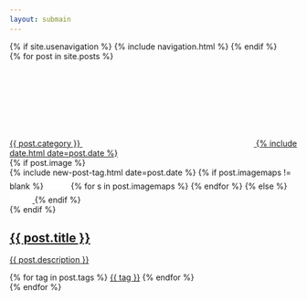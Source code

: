 ```yaml
---
layout: submain
---
```


<main class="home" id="post" role="main" itemprop="mainContentOfPage" itemscope="itemscope" itemtype="http://schema.org/Blog">
   <div class="">
    {% if site.usenavigation %}
		  {% include navigation.html %}
    {% endif %}
    <div id="grid" class="row flex-grid float-right">
    {% for post in site.posts %}
        <article id="{{ post.title | remove: ' ' }}" class="box-item" itemscope="itemscope" itemtype="http://schema.org/BlogPosting" itemprop="blogPost">
            <span class="category">
                <a href="{{ site.url }}{{ site.baseurl }}/categoria/{{ post.category }}">
                    <span class="float-left">{{ post.category }}</span>
									<span class="float-right">
                    <svg id="date" class="icon-calendar"><use xlink:href="#icon-calendar"></use></svg>
									<time itemprop="datePublished" datetime="{{ post.date | date_to_xmlschema }}" class="date">
                        {% include date.html date=post.date %}
                    </time>
									</span>	
                </a>
            </span>
            <div class="box-body">
                {% if post.image %}
                    <div class="cover">
                        {% include new-post-tag.html date=post.date %}
                        {% if post.imagemaps != blank %}
                          <img id="img-id-1" src="/img/placeholder.png" data-url="{{ post.image }}" class="preload" usemap="#todo" highlight="1" >
                          <map name="todo">
                          {% for s in post.imagemaps %}
                              <area shape="{{ s.shape | default: 'rect' }}" coords="{{ s.coord }}" 
                                    href="{{ site.baseurl }}{{ s.url }}" 
                                    alt="{{ s.name }}" title="{{ s.name }}"
                                    {{ s.option }}
                              />
                          {% endfor %}
                          </map>
                        {% else %}
                        <a href="{{ post.url | prepend: site.baseurl }}" {%if isnewpost %}class="new-post"{% endif %}>
                            <img src="/img/placeholder.png" data-url="{{ post.image }}" class="preload">
                        </a>
                        {% endif %}
                    </div>
                {% endif %}
                <div class="box-info">
                    <a class="post-link" href="{{ post.url | prepend: site.baseurl }}">
                        <h2 class="post-title" itemprop="name">
                            {{ post.title }}
                        </h2>
                    </a>
                    <a class="post-link" href="{{ post.url | prepend: site.baseurl }}">
                        <p class="description">{{ post.description }}</p>
                    </a>
                    <div class="tags">
                        {% for tag in post.tags %}
                            <a href="{{ site.baseurl}}/tags/#{{tag | slugify }}">{{ tag }}</a>
                        {% endfor %}
                    </div>
                </div>
            </div>
        </article>
    {% endfor %}
    </div>	
	</div>	 
</main>